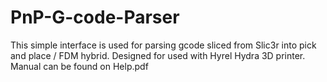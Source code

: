 # PnP-G-code-Parser
This simple interface is used for parsing gcode sliced from Slic3r into pick and place / FDM hybrid. Designed for used with Hyrel Hydra 3D printer. Manual can be found on Help.pdf
